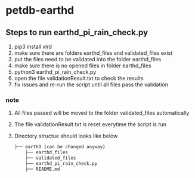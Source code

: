 # petdb-earthd

## Steps to run earthd_pi_rain_check.py

1. pip3 install xlrd
2. make sure there are folders earthd_files and validated_files exist
3. put the files need to be validated into the folder earthd_files
4. make sure there is no opened files in folder earthd_files
5. python3 earthd_pi_rain_check.py
6. open the file validationResult.txt to check the results
7. fix issues and re-run the script until all files pass the validation

### note

1. All files passed will be moved to the folder validated_files automatically
2. The file validationResult.txt is reset everytime the script is run
3. Directory structue should looks like below

    ```bash
    ├── earthD (can be changed anyway)
        ├── earthd_files 
        ├── validated_files
        ├── earthd_pi_rain_check.py
        ├── README.md
    ```
